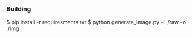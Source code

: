 ### Building

  $ pip install -r requiresments.txt
  $ python generate_image.py -i ./raw -o ./img


